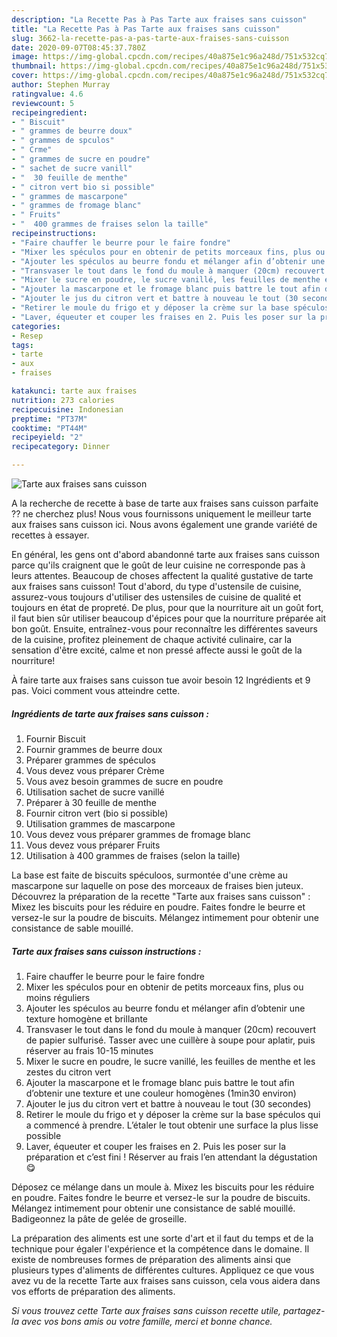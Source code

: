 ```yaml
---
description: "La Recette Pas à Pas Tarte aux fraises sans cuisson"
title: "La Recette Pas à Pas Tarte aux fraises sans cuisson"
slug: 3662-la-recette-pas-a-pas-tarte-aux-fraises-sans-cuisson
date: 2020-09-07T08:45:37.780Z
image: https://img-global.cpcdn.com/recipes/40a875e1c96a248d/751x532cq70/tarte-aux-fraises-sans-cuisson-photo-principale-de-la-recette.jpg
thumbnail: https://img-global.cpcdn.com/recipes/40a875e1c96a248d/751x532cq70/tarte-aux-fraises-sans-cuisson-photo-principale-de-la-recette.jpg
cover: https://img-global.cpcdn.com/recipes/40a875e1c96a248d/751x532cq70/tarte-aux-fraises-sans-cuisson-photo-principale-de-la-recette.jpg
author: Stephen Murray
ratingvalue: 4.6
reviewcount: 5
recipeingredient:
- " Biscuit"
- " grammes de beurre doux"
- " grammes de spculos"
- " Crme"
- " grammes de sucre en poudre"
- " sachet de sucre vanill"
- "  30 feuille de menthe"
- " citron vert bio si possible"
- " grammes de mascarpone"
- " grammes de fromage blanc"
- " Fruits"
- "  400 grammes de fraises selon la taille"
recipeinstructions:
- "Faire chauffer le beurre pour le faire fondre"
- "Mixer les spéculos pour en obtenir de petits morceaux fins, plus ou moins réguliers"
- "Ajouter les spéculos au beurre fondu et mélanger afin d’obtenir une texture homogène et brillante"
- "Transvaser le tout dans le fond du moule à manquer (20cm) recouvert de papier sulfurisé. Tasser avec une cuillère à soupe pour aplatir, puis réserver au frais 10-15 minutes"
- "Mixer le sucre en poudre, le sucre vanillé, les feuilles de menthe et les zestes du citron vert"
- "Ajouter la mascarpone et le fromage blanc puis battre le tout afin d’obtenir une texture et une couleur homogènes (1min30 environ)"
- "Ajouter le jus du citron vert et battre à nouveau le tout (30 secondes)"
- "Retirer le moule du frigo et y déposer la crème sur la base spéculos qui a commencé à prendre. L’étaler le tout obtenir une surface la plus lisse possible"
- "Laver, équeuter et couper les fraises en 2. Puis les poser sur la préparation et c’est fini ! Réserver au frais l’en attendant la dégustation 😋"
categories:
- Resep
tags:
- tarte
- aux
- fraises

katakunci: tarte aux fraises 
nutrition: 273 calories
recipecuisine: Indonesian
preptime: "PT37M"
cooktime: "PT44M"
recipeyield: "2"
recipecategory: Dinner

---
```



![Tarte aux fraises sans cuisson](https://img-global.cpcdn.com/recipes/40a875e1c96a248d/751x532cq70/tarte-aux-fraises-sans-cuisson-photo-principale-de-la-recette.jpg)

A la recherche de recette à base de tarte aux fraises sans cuisson parfaite ?? ne cherchez plus! Nous vous fournissons uniquement le meilleur tarte aux fraises sans cuisson ici. Nous avons également une grande variété de recettes à essayer.

En général, les gens ont d'abord abandonné tarte aux fraises sans cuisson parce qu'ils craignent que le goût de leur cuisine ne corresponde pas à leurs attentes. Beaucoup de choses affectent la qualité gustative de tarte aux fraises sans cuisson! Tout d'abord, du type d'ustensile de cuisine, assurez-vous toujours d'utiliser des ustensiles de cuisine de qualité et toujours en état de propreté. De plus, pour que la nourriture ait un goût fort, il faut bien sûr utiliser beaucoup d'épices pour que la nourriture préparée ait bon goût. Ensuite, entraînez-vous pour reconnaître les différentes saveurs de la cuisine, profitez pleinement de chaque activité culinaire, car la sensation d'être excité, calme et non pressé affecte aussi le goût de la nourriture!

<!--inarticleads1-->

À faire tarte aux fraises sans cuisson tue avoir besoin 12 Ingrédients et 9 pas. Voici comment vous atteindre cette.

##### Ingrédients de tarte aux fraises sans cuisson :

1. Fournir  Biscuit
1. Fournir  grammes de beurre doux
1. Préparer  grammes de spéculos
1. Vous devez vous préparer  Crème
1. Vous avez besoin  grammes de sucre en poudre
1. Utilisation  sachet de sucre vanillé
1. Préparer  à 30 feuille de menthe
1. Fournir  citron vert (bio si possible)
1. Utilisation  grammes de mascarpone
1. Vous devez vous préparer  grammes de fromage blanc
1. Vous devez vous préparer  Fruits
1. Utilisation  à 400 grammes de fraises (selon la taille)


La base est faite de biscuits spéculoos, surmontée d&#39;une crème au mascarpone sur laquelle on pose des morceaux de fraises bien juteux. Découvrez la préparation de la recette &#34;Tarte aux fraises sans cuisson&#34; : Mixez les biscuits pour les réduire en poudre. Faites fondre le beurre et versez-le sur la poudre de biscuits. Mélangez intimement pour obtenir une consistance de sable mouillé. 

<!--inarticleads2-->

##### Tarte aux fraises sans cuisson instructions :

1. Faire chauffer le beurre pour le faire fondre
1. Mixer les spéculos pour en obtenir de petits morceaux fins, plus ou moins réguliers
1. Ajouter les spéculos au beurre fondu et mélanger afin d’obtenir une texture homogène et brillante
1. Transvaser le tout dans le fond du moule à manquer (20cm) recouvert de papier sulfurisé. Tasser avec une cuillère à soupe pour aplatir, puis réserver au frais 10-15 minutes
1. Mixer le sucre en poudre, le sucre vanillé, les feuilles de menthe et les zestes du citron vert
1. Ajouter la mascarpone et le fromage blanc puis battre le tout afin d’obtenir une texture et une couleur homogènes (1min30 environ)
1. Ajouter le jus du citron vert et battre à nouveau le tout (30 secondes)
1. Retirer le moule du frigo et y déposer la crème sur la base spéculos qui a commencé à prendre. L’étaler le tout obtenir une surface la plus lisse possible
1. Laver, équeuter et couper les fraises en 2. Puis les poser sur la préparation et c’est fini ! Réserver au frais l’en attendant la dégustation 😋


Déposez ce mélange dans un moule à. Mixez les biscuits pour les réduire en poudre. Faites fondre le beurre et versez-le sur la poudre de biscuits. Mélangez intimement pour obtenir une consistance de sablé mouillé. Badigeonnez la pâte de gelée de groseille. 

<!--inarticleads1-->

<p>
La préparation des aliments est une sorte d'art et il faut du temps et de la technique pour égaler l'expérience et la compétence dans le domaine. Il existe de nombreuses formes de préparation des aliments ainsi que plusieurs types d'aliments de différentes cultures. Appliquez ce que vous avez vu de la recette Tarte aux fraises sans cuisson, cela vous aidera dans vos efforts de préparation des aliments.
</p>

<p>
<i>Si vous trouvez cette Tarte aux fraises sans cuisson recette utile, partagez-la avec vos bons amis ou votre famille, merci et bonne chance.</i>
</p>
